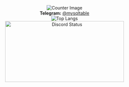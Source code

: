 <div align="center">
  <img src="https://moe-counter.glitch.me/get/@trulyheartless?theme=rule34" alt="Counter Image">
</div>

<div align="center">
  <strong>Telegram:</strong> <a href="https://t.me/mysqltable">@mysqltable</a>  
</div>
<div align="center">
    <img src="https://github-readme-stats.vercel.app/api/top-langs/?username=trulyheartless&layout=compact&theme=radical&langs_count=20" alt="Top Langs" />
</div>

<div align="center">
  <a href="https://discord.com/users/1329487789364088882">
    <img
      width="380"
      height="195"
      src="https://lanyard.cnrad.dev/api/1329487789364088882?bg=FFFFFF00&animated=true&idleMessage=Gone%2C%20Forever%20&borderRadius=30px"
      alt="Discord Status"
    />
  </a>
</div>
